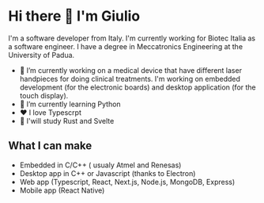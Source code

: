# Hi there 👋 I'm Giulio

I'm a software developer from Italy. I'm currently working for Biotec Italia as a software engineer.
I have a degree in Meccatronics Engineering at the University of Padua.

- 🔭 I’m currently working on a medical device that have different laser handpieces for doing clinical treatments. I'm working on embedded development (for the electronic boards) and desktop application (for the touch display).
- 🌱 I’m currently learning Python
- ❤️ I love Typescrpt
- 📖 I'will study Rust and Svelte

## What I can make

- Embedded in C/C++ ( usualy Atmel and Renesas)
- Desktop app in C++ or Javascript (thanks to Electron)
- Web app (Typescript, React, Next.js, Node.js, MongoDB, Express)
- Mobile app (React Native)
